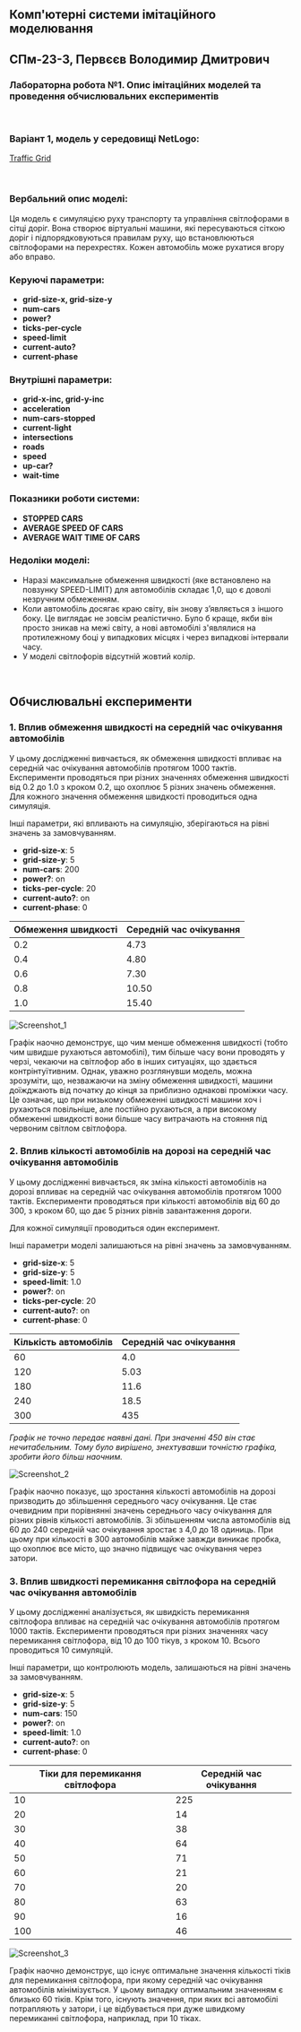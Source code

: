 ## Комп'ютерні системи імітаційного моделювання
## СПм-23-3, **Первєєв Володимир Дмитрович**
### Лабораторна робота №**1**. Опис імітаційних моделей та проведення обчислювальних експериментів

<br>

### Варіант 1, модель у середовищі NetLogo:
[Traffic Grid](http://www.netlogoweb.org/launch#http://www.netlogoweb.org/assets/modelslib/Sample%20Models/Social%20Science/Traffic%20Grid.nlogo)

<br>

### Вербальний опис моделі:
Ця модель є симуляцією руху транспорту та управління світлофорами в сітці доріг. Вона створює віртуальні машини, які пересуваються сіткою доріг і підпорядковуються правилам руху, що встановлюються світлофорами на перехрестях. Кожен aвтомобіль може рухатися вгору або вправо.

### Керуючі параметри:
- **grid-size-x, grid-size-y**
- **num-cars**
- **power?**
- **ticks-per-cycle**
- **speed-limit**
- **current-auto?**
- **current-phase**

### Внутрішні параметри:
- **grid-x-inc, grid-y-inc**
- **acceleration**
- **num-cars-stopped**
- **current-light**
- **intersections**
- **roads**
- **speed**
- **up-car?**
- **wait-time**

### Показники роботи системи:
- **STOPPED CARS**
- **AVERAGE SPEED OF CARS**
- **AVERAGE WAIT TIME OF CARS**


### Недоліки моделі:
- Наразі максимальне обмеження швидкості (яке встановлено на повзунку SPEED-LIMIT) для автомобілів складає 1,0, що є доволі незручним обмеженням.
- Коли автомобіль досягає краю світу, він знову з’являється з іншого боку. Це виглядає не зовсім реалістично. Було б краще, якби він просто зникав на межі світу, а нові автомобілі з'являлися на протилежному боці у випадкових місцях і через випадкові інтервали часу.
- У моделі світлофорів відсутній жовтий колір.

<br>

## Обчислювальні експерименти
### 1. Вплив обмеження швидкості на середній час очікування автомобілів

У цьому дослідженні вивчається, як обмеження швидкості впливає на середній час очікування автомобілів протягом 1000 тактів. Експерименти проводяться при різних значеннях обмеження швидкості від 0.2 до 1.0 з кроком 0.2, що охоплює 5 різних значень обмеження. Для кожного значення обмеження швидкості проводиться одна симуляція.

Інші параметри, які впливають на симуляцію, зберігаються на рівні значень за замовчуванням.
- **grid-size-x**: 5
- **grid-size-y**: 5
- **num-cars**: 200
- **power?**: on
- **ticks-per-cycle**: 20
- **current-auto?**: on
- **current-phase**: 0

<table>
<thead>
<tr><th>Обмеження швидкості</th><th>Середній час очікування</th></tr>
</thead>
<tbody>
<tr><td>0.2</td><td>4.73</td></tr>
<tr><td>0.4</td><td>4.80</td></tr>
<tr><td>0.6</td><td>7.30</td></tr>
<tr><td>0.8</td><td>10.50</td></tr>
<tr><td>1.0</td><td>15.40</td></tr>
</tbody>
</table>

![Screenshot_1](Screenshot_1.png)

Графік наочно демонструє, що чим менше обмеження швидкості (тобто чим швидше рухаються автомобілі), тим більше часу вони проводять у черзі, чекаючи на світлофор або в інших ситуаціях, що здається контрінтуїтивним. Однак, уважно розглянувши модель, можна зрозуміти, що, незважаючи на зміну обмеження швидкості, машини доїжджають від початку до кінця за приблизно однакові проміжки часу. Це означає, що при низькому обмеженні швидкості машини хоч і рухаються повільніше, але постійно рухаються, а при високому обмеженні швидкості вони більше часу витрачають на стояння під червоним світлом світлофора.

### 2.  **Вплив кількості автомобілів на дорозі на середній час очікування автомобілів**

У цьому дослідженні вивчається, як зміна кількості автомобілів на дорозі впливає на середній час очікування автомобілів протягом 1000 тактів. Експерименти проводяться при кількості автомобілів від 60 до 300, з кроком 60, що дає 5 різних рівнів завантаження дороги.

Для кожної симуляції проводиться один експеримент.

Інші параметри моделі залишаються на рівні значень за замовчуванням.
- **grid-size-x**: 5
- **grid-size-y**: 5
- **speed-limit**: 1.0
- **power?**: on
- **ticks-per-cycle**: 20
- **current-auto?**: on
- **current-phase**: 0

<table>
<thead>
<tr><th>Кількість автомобілів</th><th>Середній час очікування</th></tr>
</thead>
<tbody>
<tr><td>60</td><td>4.0</td></tr>
<tr><td>120</td><td>5.03</td></tr>
<tr><td>180</td><td>11.6</td></tr>
<tr><td>240</td><td>18.5</td></tr>
<tr><td>300</td><td>435</td></tr>
</tbody>
</table>

*Графік не точно передає наявні дані. При значенні 450 він стає нечитабельним. Тому було вирішено, знехтувавши точністю графіка, зробити його більш наочним.*

![Screenshot_2](Screenshot_2.png)

Графік наочно показує, що зростання кількості автомобілів на дорозі призводить до збільшення середнього часу очікування. Це стає очевидним при порівнянні значень середнього часу очікування для різних рівнів кількості автомобілів. Зі збільшенням числа автомобілів від 60 до 240 середній час очікування зростає з 4,0 до 18 одиниць. При цьому при кількості в 300 автомобілів майже завжди виникає пробка, що охоплює все місто, що значно підвищує час очікування через затори.

### 3. **Вплив швидкості перемикання світлофора на середній час очікування автомобілів**

У цьому дослідженні аналізується, як швидкість перемикання світлофора впливає на середній час очікування автомобілів протягом 1000 тактів. Експерименти проводяться при різних значеннях часу перемикання світлофора, від 10 до 100 тікув, з кроком 10. Всього проводиться 10 симуляцій.

Інші параметри, що контролюють модель, залишаються на рівні значень за замовчуванням.
- **grid-size-x**: 5
- **grid-size-y**: 5
- **num-cars**: 150
- **power?**: on
- **speed-limit**: 1.0
- **current-auto?**: on
- **current-phase**: 0

<table>
<thead>
<tr><th>Тіки для перемикання світлофора</th><th>Середній час очікування</th></tr>
</thead>
<tbody>
<tr><td>10</td><td>225</td></tr>
<tr><td>20</td><td>14</td></tr>
<tr><td>30</td><td>38</td></tr>
<tr><td>40</td><td>64</td></tr>
<tr><td>50</td><td>71</td></tr>
<tr><td>60</td><td>21</td></tr>
<tr><td>70</td><td>20</td></tr>
<tr><td>80</td><td>63</td></tr>
<tr><td>90</td><td>16</td></tr>
<tr><td>100</td><td>46</td></tr>
</tbody>
</table>

![Screenshot_3](Screenshot_3.png)

Графік наочно демонструє, що існує оптимальне значення кількості тіків для перемикання світлофора, при якому середній час очікування автомобілів мінімізується. У цьому випадку оптимальним значенням є близько 60 тіків. Крім того, існують значення, при яких всі автомобілі потрапляють у затори, і це відбувається при дуже швидкому перемиканні світлофора, наприклад, при 10 тіках.